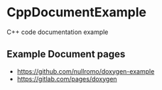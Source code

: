 # CppDocumentExample
C++ code documentation example

## Example Document pages
* <https://github.com/nullromo/doxygen-example>
* <https://gitlab.com/pages/doxygen>
